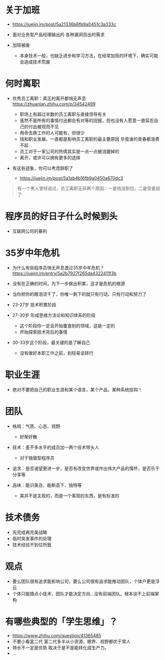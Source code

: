 # 关于加班

- <https://juejin.im/post/5a21336b6fb9a0451c3a333c>
- 面对业务型产品经理输出的 各种漏洞百出的需求
- 加班被废

  - 本身技术一般，也缺乏进步和学习方法，在经常加班的环境下，确实可能会造成技术荒废

# 何时离职

- 优秀员工离职：真正的离开都悄无声息 https://zhuanlan.zhihu.com/p/34542499
  - 职场上有超过半数的员工离职与直接领导有关
  - 虽然不是所有的事情付出都会有对等的回报，但也没有人愿意一直容忍自己的付出被视而不见
  - 用命去换工作的人可能有，但很少
  - 钱和职业发展，一直都是影响员工离职的最主要原因 毕竟谁的青春都浪费不起
  - 员工对于一家公司的热情其实是一点一点被消磨掉的
  - 离开，或许可以拥有更多的选择

- 有这些迹象，你可以考虑辞职了

  - <https://juejin.im/post/5a1ab4b16fb9a0450a670dc3>

> 有一个男人曾经说过，员工离职无非两个原因：一是钱没到位，二是受委屈了

# 程序员的好日子什么时候到头

- 互联网公司的暴利

# 35岁中年危机

- 为什么有些程序员悄无声息渡过35岁中年危机？ <https://juejin.im/entry/5a2b7927f265da4322411f3b>
- 没有在正确的时间，为下一步做出积累，这才是危机的根源
- 当你把你的眼泪流干了，你唯一剩下的就只有行动，只有行动和努力了
- 23-27岁 技术积累阶段
- 27-30岁 形成思维方法论和知识体系的阶段

  - 这个阶段你一定会开始蚕食别的领域，这是一定的
  - 开始探索技术背后的事情

- 30-33岁这个阶段，最关键的是了解自己

  - 没有做好本职工作之前，别轻易谈转行

# 职业生涯

- 绝对不要把自己的职业生涯和某个语言，某个产品，某种系统挂钩！

# 团队

- 格局：气质、心态、视野

  - 好聚好散

- 技术：差不多水平的成员加一两个技术带头人

  - 对于独狼型程序员

- 追求：是否渴望更进一步，是否有改变世界或作出伟大产品的情怀，是否乐于分享等

- 品味：能识美丑、能断高下、独特等

  - 美并不是主观的，而是一个客观的东西，是有标准的

# 技术债务

- 先完成再完美战略
- 临时突发事件的处理
- 技术经验不到位所致

# 观点

- 要么团队很有追求能影响公司，要么公司很有追求能推动团队，个体户更是浮云
- 个体只能搞点小技术，团队才能决定方向...没有前端团队，根本谈不上前端架构

# 有哪些典型的「学生思维」？

- <https://www.zhihu.com/question/41365485>
- 不要小看富二代 富二代多半从小资源、眼界、视野都优于常人
- 特长不一定是优势 取决于是不是能转化成生产力。
- ...
